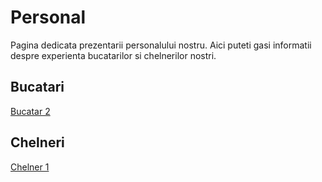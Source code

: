 # Personal

Pagina dedicata prezentarii personalului nostru. Aici puteti gasi
informatii despre experienta bucatarilor si chelnerilor nostri.

## Bucatari

[Bucatar 2](./personal/bucatar2.md)

## Chelneri

[Chelner 1](./personal/chlner1.md)

